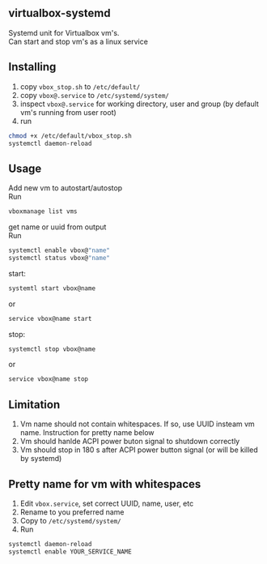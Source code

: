## virtualbox-systemd

Systemd unit for Virtualbox vm's.  
Can start and stop vm's as a linux service

## Installing

1. copy `vbox_stop.sh` to `/etc/default/`
2. copy `vbox@.service` to `/etc/systemd/system/`
3. inspect `vbox@.service` for working directory, user and group (by default vm's running from user root)
4. run 
```bash
chmod +x /etc/default/vbox_stop.sh
systemctl daemon-reload
```

## Usage

Add new vm to autostart/autostop  
Run
```bash
vboxmanage list vms
```

get name or uuid from output  
Run 
```bash
systemctl enable vbox@"name"
systemctl status vbox@"name"
```

start:
```bash
systemtl start vbox@name
```

or
```bash
service vbox@name start
```

stop:
```bash
systemctl stop vbox@name
```

or
```bash
service vbox@name stop
```

## Limitation

1. Vm name should not contain whitespaces. If so, use UUID insteam vm name. Instruction for pretty name below
2. Vm should hanlde ACPI power buton signal to shutdown correctly
3. Vm should stop in 180 s after ACPI power button signal (or will be killed by systemd)


## Pretty name for vm with whitespaces

1. Edit `vbox.service`, set correct UUID, name, user, etc
2. Rename to you preferred name
3. Copy to `/etc/systemd/system/`
4. Run
```bash
systemctl daemon-reload
systemctl enable YOUR_SERVICE_NAME
```

